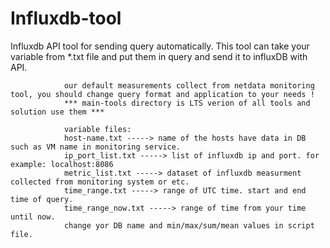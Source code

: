 # Influxdb-tool
Influxdb API tool for sending query automatically.
This tool can take your variable from *.txt file and put them in query and send it to influxDB with API.

                our default measurements collect from netdata monitoring tool, you should change query format and application to your needs !
                *** main-tools directory is LTS verion of all tools and solution use them ***
               
                variable files:               
                host-name.txt -----> name of the hosts have data in DB such as VM name in monitoring service.
                ip_port_list.txt -----> list of influxdb ip and port. for example: localhost:8086
                metric_list.txt -----> dataset of influxdb measurment collected from monitoring system or etc.
                time_range.txt -----> range of UTC time. start and end time of query.
                time_range_now.txt -----> range of time from your time until now.
                change yor DB name and min/max/sum/mean values in script file.
